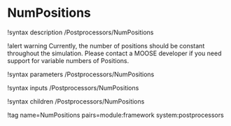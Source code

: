 # NumPositions

!syntax description /Postprocessors/NumPositions

!alert warning
Currently, the number of positions should be constant throughout the simulation.
Please contact a MOOSE developer if you need support for variable numbers of Positions.

!syntax parameters /Postprocessors/NumPositions

!syntax inputs /Postprocessors/NumPositions

!syntax children /Postprocessors/NumPositions

!tag name=NumPositions pairs=module:framework system:postprocessors
